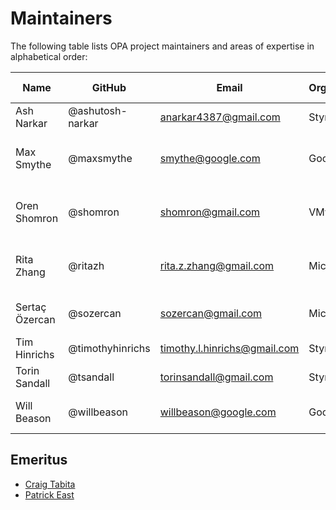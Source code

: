 # Maintainers

The following table lists OPA project maintainers and areas of expertise in alphabetical order:

| Name | GitHub | Email | Organization | Repositories/Area of Expertise | Added/Renewed On |
| --- | --- | --- | --- | --- | --- |
| Ash Narkar | @ashutosh-narkar | anarkar4387@gmail.com | Styra | opa, opa-envoy-plugin | 2022-03-24 |
| Max Smythe | @maxsmythe | smythe@google.com | Google | frameworks/constraints, gatekeeper, gatekeeper-library, cert-controller | 2022-03-24 |
| Oren Shomron | @shomron | shomron@gmail.com | VMware | frameworks/constraints, gatekeeper, gatekeeper-library, cert-controller | 2020-11-13 |
| Rita Zhang | @ritazh | rita.z.zhang@gmail.com | Microsoft | frameworks/constraints, gatekeeper, gatekeeper-library, cert-controller | 2022-03-24 |
| Sertaç Özercan | @sozercan | sozercan@gmail.com | Microsoft | gatekeeper, gatekeeper-library, cert-controller | 2022-03-24 |
| Tim Hinrichs | @timothyhinrichs | timothy.l.hinrichs@gmail.com | Styra | all repositories | 2022-03-24 |
| Torin Sandall | @tsandall | torinsandall@gmail.com | Styra | all repositories | 2022-03-24 |
| Will Beason | @willbeason | willbeason@google.com | Google | gatekeeper, gatekeeper-library, cert-controller  | 2022-03-24 |

## Emeritus

* [Craig Tabita](https://github.com/ctab)
* [Patrick East](https://github.com/patrick-east)

